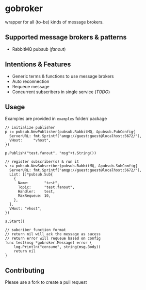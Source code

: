 # gobroker
wrapper for all (to-be) kinds of message brokers.

## Supported message brokers & patterns
- RabbitMQ pubsub (*fanout*)

## Intentions & Features
- Generic terms & functions to use message brokers
- Auto reconnection
- Requeue message
- Concurrent subscribers in single service (*TODO*)

## Usage
Examples are provided in `examples` folder/ package
```
// initialize publisher
p := pubsub.NewPublisher(pubsub.RabbitMQ, &pubsub.PubConfig{
  ServerURL: fmt.Sprintf("amqp://guest:guest@localhost:5672/"),
  VHost:     "vhost",
})

p.Publish("test.fanout", "msg"+t.String())
```
```
// register subscriber(s) & run it
s := pubsub.NewSubscriber(pubsub.RabbitMQ, &pubsub.SubConfig{
  ServerURL: fmt.Sprintf("amqp://guest:guest@localhost:5672/"),
  List: []*pubsub.Sub{
    {
      Name:       "test",
      Topic:      "test.fanout",
      Handler:    test,
      MaxRequeue: 10,
    },
  },
  VHost: "vhost",
})

s.Start()
```
```
// subcriber function format
// return nil will ack the message as sucess
// return error will requeue based on config
func test(msg *gobroker.Message) error {
	log.Println("consume", string(msg.Body))
	return nil
}
```

## Contributing
Please use a fork to create a pull request
